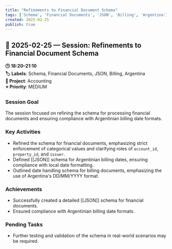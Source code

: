 ```yaml
---
title: "Refinements to Financial Document Schema"
tags: ['Schema', 'Financial Documents', 'JSON', 'Billing', 'Argentina']
created: 2025-02-25
publish: true
---
```


## 📅 2025-02-25 — Session: Refinements to Financial Document Schema

**🕒 18:20–21:10**  
**🏷️ Labels**: Schema, Financial Documents, JSON, Billing, Argentina  
**📂 Project**: Accounting  
**⭐ Priority**: MEDIUM  


### Session Goal
The session focused on refining the schema for processing financial documents and ensuring compliance with Argentinian billing date formats.

### Key Activities
- Refined the schema for financial documents, emphasizing strict enforcement of categorical values and clarifying roles of `account_id`, `property_id`, and `issuer`.
- Defined [[JSON]] schema for Argentinian billing dates, ensuring compliance with local date formatting.
- Outlined date handling schema for billing documents, emphasizing the use of Argentina's DD/MM/YYYY format.

### Achievements
- Successfully created a detailed [[JSON]] schema for financial documents.
- Ensured compliance with Argentinian billing date formats.

### Pending Tasks
- Further testing and validation of the schema in real-world scenarios may be required.
